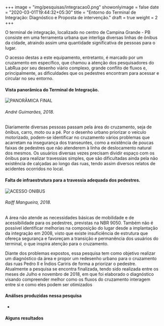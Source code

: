 +++
image = "img/pesquisas/integracao0.png"
showonlyimage = false
date = "2020-03-01T19:44:32+05:30"
title = "Entorno do Terminal de Integração: Diagnóstico e Proposta de intervenção."
draft = true
weight = 2
+++

O terminal de integração, localizado no centro de Campina Grande - PB consiste em uma ferramenta urbana que interliga diversas linhas de ônibus da cidade, atraindo assim uma quantidade significativa de pessoas para o lugar.
<!--more-->

 O acesso destas a este equipamento, entretanto, é marcado por um cruzamento em específico, que chamou a atenção dos pesquisadores do LabRua por seu desenho viário complexo, grande conflito de fluxos e, principalmente, as dificuldades que os pedestres encontram para acessar e circular no seu entorno.

 <H4>Vista panorâmica do Terminal de Integração.</H4>

![PANORÂMICA FINAL](../../img/pesquisas/integracao1.jpg)
 <H6>André Guimarães, 2018.</H6>

Diariamente diversas pessoas passam pela área do cruzamento, seja de ônibus, carro, moto ou a pé. Por o desenho urbano priorizar o veículo motorizado, podem-se identificar no cruzamento vários problemas que acarretam na insegurança dos transeuntes, como a existência de poucas faixas de pedestres que não atenderem à linha de deslocamento natural dos mesmos. Os usuários diversas vezes precisam dividir espaço com os ônibus para realizar travessias simples, que são dificultadas ainda pela não existência de calçadas ao longo das ruas, tendo assim diversos relatos de acidentes ocorridos no local.

<H4>Falta de infraestrutura para a travessia adequada dos pedestres.</H4>

![ACESSO ONIBUS](../../img/pesquisas/integracao2.png)
<H6>Raiff Mangueira, 2018.</H6>

A área não atende as necessidades básicas de mobilidade e de acessibilidade para os pedestres, previstas na NBR 9050. Também não é possível identificar melhorias na composição do lugar desde a implantação da integração em 2008, visto que existe insuficiência de estrutura que ofereça segurança e favoreçam a transição e permanência dos usuários do terminal, o que inspira atenção para o cruzamento.

Diante dos problemas expostos, essa pesquisa tem como objetivo realizar um diagnóstico da área e propor um redesenho urbano para o cruzamento das ruas Pedro II e Índios Cariris de forma a priorizar o pedestre. Atualmente a pesquisa se encontra finalizada, tendo sido realizada entre os meses de Julho e novembro de 2018, em que foi elaborado o diagnóstico visando compreender melhor como os fluxos do cruzamento interagem entre si e como eles podem ser otimizados

#### Análises produzidas nessa pesquisa
*


#### Alguns resultados
>
